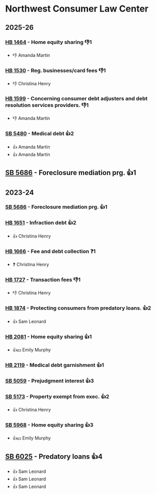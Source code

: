 # Northwest Consumer Law Center
## 2025-26

### [HB 1464](/bill/2025-26/hb/1464/) - Home equity sharing  👎1 
* 👎 Amanda Martin

### [HB 1530](/bill/2025-26/hb/1530/) - Reg. businesses/card fees  👎1 
* 👎 Christina Henry

### [HB 1599](/bill/2025-26/hb/1599/) - Concerning consumer debt adjusters and debt resolution services providers.  👎1 
* 👎 Amanda Martin

### [SB 5480](/bill/2025-26/sb/5480/) - Medical debt 👍2  
* 👍 Amanda Martin
* 👍 Amanda Martin

## [SB 5686](/bill/2025-26/sb/5686/) - Foreclosure mediation prg. 👍1  

## 2023-24

### [SB 5686](/bill/2023-24/sb/5686/) - Foreclosure mediation prg. 👍1  

### [HB 1651](/bill/2023-24/hb/1651/) - Infraction debt 👍2  
* 👍 Christina Henry

### [HB 1666](/bill/2023-24/hb/1666/) - Fee and debt collection   ❓1
* ❓ Christina Henry

### [HB 1727](/bill/2023-24/hb/1727/) - Transaction fees  👎1 
* 👎 Christina Henry

### [HB 1874](/bill/2023-24/hb/1874/) - Protecting consumers from predatory loans. 👍2  
* 👍 Sam Leonard

### [HB 2081](/bill/2023-24/hb/2081/) - Home equity sharing 👍1  
* 👍💵 Emily Murphy

### [HB 2119](/bill/2023-24/hb/2119/) - Medical debt garnishment 👍1  

### [SB 5059](/bill/2023-24/sb/5059/) - Prejudgment interest 👍3  

### [SB 5173](/bill/2023-24/sb/5173/) - Property exempt from exec. 👍2  
* 👍 Christina Henry

### [SB 5968](/bill/2023-24/sb/5968/) - Home equity sharing 👍3  
* 👍💵 Emily Murphy

## [SB 6025](/bill/2023-24/sb/6025/) - Predatory loans 👍4  
* 👍 Sam Leonard
* 👍 Sam Leonard
* 👍 Sam Leonard
